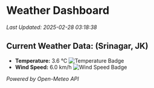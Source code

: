 
# Weather Dashboard

_Last Updated: 2025-02-28 03:18:38_

## Current Weather Data: (Srinagar, JK)
- **Temperature:** 3.6 °C ![Temperature Badge](https://img.shields.io/badge/Temperature-Low%20Temp-blue)
- **Wind Speed:** 6.0 km/h ![Wind Speed Badge](https://img.shields.io/badge/Wind%20Speed-Light%20Wind-blue)

*Powered by Open-Meteo API*
